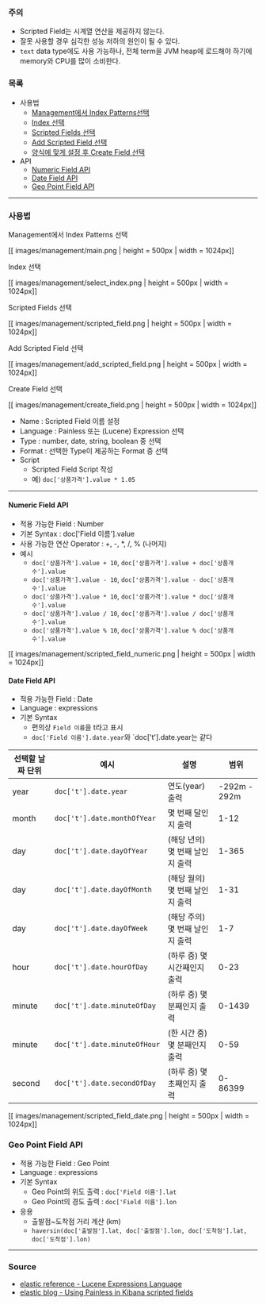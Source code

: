 ### 주의

* Scripted Field는 시계열 연산을 제공하지 않는다.
* 잘못 사용할 경우 심각한 성능 저하의 원인이 될 수 있다.
* `text` data type에도 사용 가능하나, 전체 term을 JVM heap에 로드해야 하기에 memory와 CPU를 많이 소비한다.

### 목록

* 사용법
    * [Management에서 Index Patterns선택](#management)
    * [Index 선택](#select_index)
    * [Scripted Fields 선택](#scripted_field)
    * [Add Scripted Field 선택](#add_scripted_field)
    * [양식에 맞게 설정 후 Create Field 선택](#create_field)
* API
    * [Numeric Field API](#numeric)
    * [Date Field API](#date)
    * [Geo Point Field API](#geo)

---

### 사용법

<a name='management'></a>
Management에서 Index Patterns 선택

[[ images/management/main.png | height = 500px | width = 1024px]]

<a name='select_index'></a>
Index 선택

[[ images/management/select_index.png | height = 500px | width = 1024px]]

<a name='scripted_field'></a>
Scripted Fields 선택

[[ images/management/scripted_field.png | height = 500px | width = 1024px]]

<a name='add_scripted_field'></a>
Add Scripted Field 선택

[[ images/management/add_scripted_field.png | height = 500px | width = 1024px]]

<a name='create_field'></a>
Create Field 선택

[[ images/management/create_field.png | height = 500px | width = 1024px]]

* Name : Scripted Field 이름 설정
* Language : Painless 또는 (Lucene) Expression 선택
* Type : number, date, string, boolean 중 선택
* Format : 선택한 Type이 제공하는 Format 중 선택
* Script
    * Scripted Field Script 작성
    * 예) `doc['상품가격'].value * 1.05`

---

<a name='numeric'></a>
#### Numeric Field API

* 적용 가능한 Field : Number
* 기본 Syntax : doc['Field 이름'].value 
* 사용 가능한 연산 Operator : +, -, *, /, % (나머지)
* 예시 
    * `doc['상품가격'].value + 10`, `doc['상품가격'].value + doc['상품개수'].value`
    * `doc['상품가격'].value - 10`, `doc['상품가격'].value - doc['상품개수'].value`
    * `doc['상품가격'].value * 10`, `doc['상품가격'].value * doc['상품개수'].value`
    * `doc['상품가격'].value / 10`, `doc['상품가격'].value / doc['상품개수'].value`
    * `doc['상품가격'].value % 10`, `doc['상품가격'].value % doc['상품개수'].value`

[[ images/management/scripted_field_numeric.png | height = 500px | width = 1024px]]

<a name='date'></a>
#### Date Field API

* 적용 가능한 Field : Date
* Language : expressions
* 기본 Syntax 
    * 편의상 `Field 이름`을 t라고 표시
    * `doc['Field 이름'].date.year`와 `doc['t'].date.year는 같다

| 선택할 날짜 단위  |  예시       |  설명 |  범위 |
| ------------- |------------| -----| ----- |
| year          |  `doc['t'].date.year` | 연도(year) 출력 | -292m - 292m |
| month         |  `doc['t'].date.monthOfYear` | 몇 번째 달인지 출력 | 1-12 |
| day         |  `doc['t'].date.dayOfYear` | (해당 년의) 몇 번째 날인지 출력  | 1-365 |
| day         |  `doc['t'].date.dayOfMonth` | (해당 월의) 몇 번째 날인지 출력  | 1-31 |
| day         |  `doc['t'].date.dayOfWeek` | (해당 주의) 몇 번째 날인지 출력  | 1-7 |
| hour         |  `doc['t'].date.hourOfDay` | (하루 중) 몇 시간째인지 출력  | 0-23 |
| minute         |  `doc['t'].date.minuteOfDay` | (하루 중) 몇 분째인지 출력  | 0-1439 |
| minute         |  `doc['t'].date.minuteOfHour` | (한 시간 중) 몇 분째인지 출력 | 0-59 |
| second         |  `doc['t'].date.secondOfDay` | (하루 중) 몇 초째인지 출력 | 0-86399 |

[[ images/management/scripted_field_date.png | height = 500px | width = 1024px]]

<a name='geo'></a>
### Geo Point Field API

* 적용 가능한 Field : Geo Point
* Language : expressions
* 기본 Syntax
    * Geo Point의 위도 출력 : `doc['Field 이름'].lat`
    * Geo Point의 경도 출력 : `doc['Field 이름'].lon`
* 응용
    * 출발점~도착점 거리 계산 (km)
    * `haversin(doc['출발점'].lat, doc['출발점'].lon, doc['도착점'].lat, doc['도착점'].lon)` 

---

### Source

* [elastic reference - Lucene Expressions Language](https://www.elastic.co/guide/en/elasticsearch/reference/5.0/modules-scripting-expression.html)
* [elastic blog - Using Painless in Kibana scripted fields](https://www.elastic.co/blog/using-painless-kibana-scripted-fields)